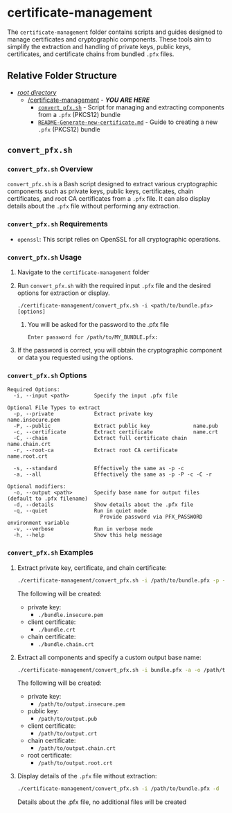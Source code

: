 # certificate-management

The `certificate-management` folder contains scripts and guides designed to manage certificates and cryptographic components. These tools aim to simplify the extraction and handling of private keys, public keys, certificates, and certificate chains from bundled `.pfx` files.

## Relative Folder Structure

- [*root directory*](../README.md)
  - [/certificate-management](./README.md) - ***YOU ARE HERE***
    - [`convert_pfx.sh`](#convert_pfxsh) - Script for managing and extracting components from a `.pfx` (PKCS12) bundle
    - [`README-Generate-new-certificate.md`](./README-Generate-new-certificate.md) - Guide to creating a new `.pfx` (PKCS12) bundle

## `convert_pfx.sh`

### `convert_pfx.sh` Overview

`convert_pfx.sh` is a Bash script designed to extract various cryptographic components such as private keys, public keys, certificates, chain certificates, and root CA certificates from a `.pfx` file. It can also display details about the `.pfx` file without performing any extraction.

### `convert_pfx.sh` Requirements

- `openssl`: This script relies on OpenSSL for all cryptographic operations.

### `convert_pfx.sh` Usage

1. Navigate to the `certificate-management` folder
2. Run `convert_pfx.sh` with the required input `.pfx` file and the desired options for extraction or display.

    ```text
    ./certificate-management/convert_pfx.sh -i <path/to/bundle.pfx> [options]
    ```

    1. You will be asked for the password to the .pfx file

        ```text
        Enter password for /path/to/MY_BUNDLE.pfx:

        ```

3. If the password is correct, you will obtain the cryptographic component or data you requested using the options.

### `convert_pfx.sh` Options

```text
Required Options:
  -i, --input <path>        Specify the input .pfx file

Optional File Types to extract
  -p, --private             Extract private key             name.insecure.pem
  -P, --public              Extract public key              name.pub
  -c, --certificate         Extract certificate             name.crt
  -C, --chain               Extract full certificate chain  name.chain.crt
  -r, --root-ca             Extract root CA certificate     name.root.crt

  -s, --standard            Effectively the same as -p -c
  -a, --all                 Effectively the same as -p -P -c -C -r

Optional modifiers:
  -o, --output <path>       Specify base name for output files (default to .pfx filename)
  -d, --details             Show details about the .pfx file
  -q, --quiet               Run in quiet mode
                              Provide password via PFX_PASSWORD environment variable
  -v, --verbose             Run in verbose mode
  -h, --help                Show this help message
```

### `convert_pfx.sh` Examples

1. Extract private key, certificate, and chain certificate:

    ```bash
    ./certificate-management/convert_pfx.sh -i /path/to/bundle.pfx -p -c -C
    ```

    The following will be created:
      - private key:
        - `./bundle.insecure.pem`
      - client certificate:
        - `./bundle.crt`
      - chain certificate:
        - `./bundle.chain.crt`

2. Extract all components and specify a custom output base name:

    ```bash
    ./certificate-management/convert_pfx.sh -i bundle.pfx -a -o /path/to/output
    ```

    The following will be created:
      - private key:
        - `/path/to/output.insecure.pem`
      - public key:
        - `/path/to/output.pub`
      - client certificate:
        - `/path/to/output.crt`
      - chain certificate:
        - `/path/to/output.chain.crt`
      - root certificate:
        - `/path/to/output.root.crt`

3. Display details of the `.pfx` file without extraction:

    ```bash
    ./certificate-management/convert_pfx.sh -i /path/to/bundle.pfx -d
    ```

    Details about the .pfx file, no additional files will be created
